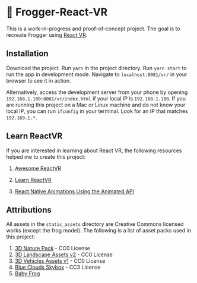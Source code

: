 # :frog: Frogger-React-VR

This is a work-in-progress and proof-of-concept project. The goal is to recreate Frogger using [React VR](https://facebook.github.io/react-vr/).

## Installation

Download the project. Run `yarn` in the project directory. Run `yarn start` to run the app in development mode. Navigate to `localhost:8081/vr/` in your browser to see it in action.

Alternatively, access the development server from your phone by opening `192.168.1.100:8081/vr/index.html` if your local IP is `192.168.1.100`. If you are running this project on a Mac or Linux machine and do not know your local IP, you can run `ifconfig` in your terminal. Look for an IP that matches `192.169.1.*`.

## Learn ReactVR

If you are interested in learning about React VR, the following resources helped me to create this project:

1. [Awesome ReactVR](https://github.com/nikgraf/awesome-react-vr)

1. [Learn ReactVR](https://medium.com/coding-artist/learn-react-vr-chapter-1-hello-virtual-world-202241c0cb63)

1. [React Native Animations Using the Animated API](https://medium.com/react-native-training/react-native-animations-using-the-animated-api-ebe8e0669fae)

## Attributions

All assets in the `static_assets` directory are Creative Commons licensed works (except the frog model). The following is a list of asset packs used in this project:

1. [3D Nature Pack](http://kenney.nl) - CC0 License
1. [3D Landscape Assets v2](http://www.racoon-media.nl) - CC0 License
1. [3D Vehicles Assets v1](http://www.racoon-media.nl) - CC0 License
1. [Blue Clouds Skybox](https://opengameart.org/node/11727) - CC3 License
1. [Baby Frog](https://www.models-resource.com/playstation/frogger2/model/10237/)